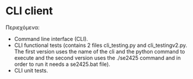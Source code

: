 # CLI client

Περιεχόμενα:

- Command line interface (CLI).
- CLI functional tests (contains 2 files cli_testing.py and cli_testingv2.py. The first version uses the name of the cli and the python command to execute and the second version uses the ./se2425 command and in order to run it needs a se2425.bat file).
- CLI unit tests.

